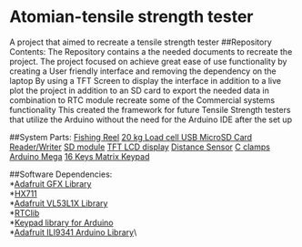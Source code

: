 # Atomian-tensile strength tester 
 A project that aimed to recreate a tensile strength tester
##Repository Contents:
The Repository contains a the needed documents to recreate the project.
The project focused on achieve great ease of use functionality by creating a User friendly interface and removing the dependency on the laptop
By using a TFT Screen to display the interface in addition to a live plot the project
in addition to an SD card to export the needed data in combination to RTC module recreate some of the Commercial systems functionality
This created the framework for future Tensile Strength testers that utilize the Arduino without the need for the Arduino IDE after the set up

##System Parts:
[Fishing Reel](https://www.amazon.com/dp/B07HRM2SMN/ref=sspa_dk_detail_1?pd_rd_i=B07HRM2SMN&pd_rd_w=Z794D&pf_rd_p=0c758152-61cd-452f-97a6-17f070f654b8&pd_rd_wg=qhVo1&pf_rd_r=ET9T9YXN751AKYTTNJ10&pd_rd_r=4ab30905-da72-4d07-aa69-79e592e44452&s=sporting-goods&spLa=ZW5jcnlwdGVkUXVhbGlmaWVyPUExSzBTVE81TzZHQVE3JmVuY3J5cHRlZElkPUEwOTIwMTI2MUpVVTFCR1pMRTc0RiZlbmNyeXB0ZWRBZElkPUEwNjUyNzgwM1FEN0JKU1c2WENYRiZ3aWRnZXROYW1lPXNwX2RldGFpbCZhY3Rpb249Y2xpY2tSZWRpcmVjdCZkb05vdExvZ0NsaWNrPXRydWU&th=1)
[20 kg Load cell ](https://www.amazon.com/dp/B07HRM2SMN/ref=sspa_dk_detail_1?pd_rd_i=B07HRM2SMN&pd_rd_w=Z794D&pf_rd_p=0c758152-61cd-452f-97a6-17f070f654b8&pd_rd_wg=qhVo1&pf_rd_r=ET9T9YXN751AKYTTNJ10&pd_rd_r=4ab30905-da72-4d07-aa69-79e592e44452&s=sporting-goods&spLa=ZW5jcnlwdGVkUXVhbGlmaWVyPUExSzBTVE81TzZHQVE3JmVuY3J5cHRlZElkPUEwOTIwMTI2MUpVVTFCR1pMRTc0RiZlbmNyeXB0ZWRBZElkPUEwNjUyNzgwM1FEN0JKU1c2WENYRiZ3aWRnZXROYW1lPXNwX2RldGFpbCZhY3Rpb249Y2xpY2tSZWRpcmVjdCZkb05vdExvZ0NsaWNrPXRydWU&th=1)
[USB MicroSD Card Reader/Writer](https://www.adafruit.com/product/939)
[SD module](https://www.amazon.com/dp/B07BJ2P6X6/ref=as_li_ss_tl?ie=UTF8&linkCode=sl1&tag=howto045-20&linkId=2c6600f31a1b90e35ade320af67c30e1&language=en_US)
[TFT LCD display](https://www.adafruit.com/product/1480)
[Distance Sensor](https://www.adafruit.com/product/3967)
[C clamps](https://www.amazon.com/dp/B0991XPLGM?ref=ppx_yo2ov_dt_b_product_details&th=1)
[Arduino Mega](https://www.amazon.com/dp/B01H4ZLZLQ?psc=1&ref=ppx_yo2ov_dt_b_product_details)
[16 Keys Matrix Keypad](https://www.amazon.com/dp/B07B4DR5SH?psc=1&ref=ppx_yo2ov_dt_b_product_details)

##Software Dependencies:\
*[Adafruit GFX Library](https://github.com/adafruit/Adafruit-GFX-Library)\
*[HX711](https://github.com/bogde/HX711)\
*[Adafruit VL53L1X Library](https://github.com/adafruit/Adafruit_VL53L1X)\
*[RTClib](https://github.com/adafruit/RTClib)\
*[Keypad library for Arduino](https://github.com/Chris--A/Keypad)\
*[Adafruit ILI9341 Arduino Library](https://github.com/adafruit/Adafruit_ILI9341)\
